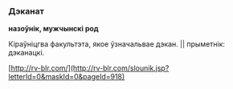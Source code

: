 ### Дэканат
**назоўнік, мужчынскі род**

Кіраўніцгва факультэта, якое ўзначальвае дэкан. || прыметнік: дэканацкі.

<a rel="author">[http://rv-blr.com/](http://rv-blr.com/slounik.jsp?letterId=0&maskId=0&pageId=918)</a>
